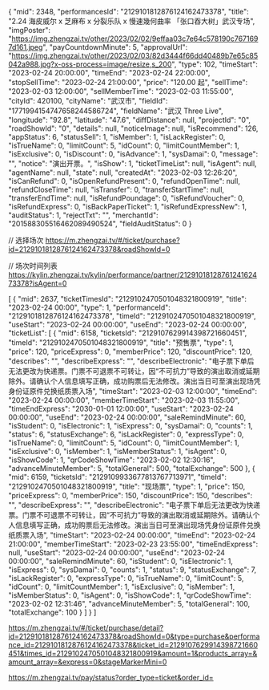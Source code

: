 {
"mid": 2348,
"performancesId": "2129101812876124162473378",
"title": "2.24 海皮威尔 x 芝麻布 x 分裂乐队 x 慢速幾何曲率 「张口吞大树」武汉专场",
"imgPoster": "https://img.zhengzai.tv/other/2023/02/02/9effaa03c7e64c578190c7671697d161.jpeg",
"payCountdownMinute": 5,
"approvalUrl": "https://img.zhengzai.tv/other/2023/02/03/82d3444f66dd40489b7e65c85042a988.jpg?x-oss-process=image/resize,s_200",
"type": 102,
"timeStart": "2023-02-24 20:00:00",
"timeEnd": "2023-02-24 22:00:00",
"stopSellTime": "2023-02-24 21:00:00",
"price": "120.00 起",
"sellTime": "2023-02-03 12:00:00",
"sellMemberTime": "2023-02-03 11:55:00",
"cityId": 420100,
"cityName": "武汉市",
"fieldId": "1771994154747658244586724",
"fieldName": "武汉 Three Live",
"longitude": "92.8",
"latitude": "47.6",
"diffDistance": null,
"projectId": "0",
"roadShowId": "0",
"details": null,
"noticeImage": null,
"isRecommend": 126,
"appStatus": 6,
"statusSell": 1,
"isMember": 1,
"isLackRegister": 0,
"isTrueName": 0,
"limitCount": 5,
"idCount": 0,
"limitCountMember": 1,
"isExclusive": 0,
"isDiscount": 0,
"isAdvance": 1,
"sysDamai": 0,
"message": "",
"notice": "演出开票。",
"isShow": 1,
"ticketTimeList": null,
"isAgent": null,
"agentName": null,
"state": null,
"createdAt": "2023-02-03 12:26:20",
"isCanRefund": 0,
"isOpenRefundPresent": 0,
"refundOpenTime": null,
"refundCloseTime": null,
"isTransfer": 0,
"transferStartTime": null,
"transferEndTime": null,
"isRefundPoundage": 0,
"isRefundVoucher": 0,
"isRefundExpress": 0,
"isBackPaperTicket": 1,
"isRefundExpressNew": 1,
"auditStatus": 1,
"rejectTxt": "",
"merchantId": "201588305516462089490524",
"fieldAuditStatus": 0
}

// 选择场次
https://m.zhengzai.tv/#/ticket/purchase?id=2129101812876124162473378&roadShowId=0

// 场次时间列表
https://kylin.zhengzai.tv/kylin/performance/partner/2129101812876124162473378?isAgent=0

[
{
"mid": 2637,
"ticketTimesId": "2129102470501048321800919",
"title": "2023-02-24 00:00",
"type": 1,
"performanceId": "2129101812876124162473378",
"timeId": "2129102470501048321800919",
"useStart": "2023-02-24 00:00:00",
"useEnd": "2023-02-24 00:00:00",
"ticketList": [
{
"mid": 6158,
"ticketsId": "2129107629914398721660451",
"timeId": "2129102470501048321800919",
"title": "预售票",
"type": 1,
"price": 120,
"priceExpress": 0,
"memberPrice": 120,
"discountPrice": 120,
"describes": "",
"describeExpress": "",
"describeElectronic": "电子票下单后无法更改为快递票。门票不可退票不可转让，因“不可抗力”导致的演出取消或延期除外。请确认个人信息填写正确，成功购票后无法修改。演出当日可至演出现场凭身份证原件兑换纸质票入场",
"timeStart": "2023-02-03 12:00:00",
"timeEnd": "2023-02-24 00:00:00",
"memberTimeStart": "2023-02-03 11:55:00",
"timeEndExpress": "2030-01-01 12:00:00",
"useStart": "2023-02-24 00:00:00",
"useEnd": "2023-02-24 00:00:00",
"saleRemindMinute": 60,
"isStudent": 0,
"isElectronic": 1,
"isExpress": 0,
"sysDamai": 0,
"counts": 1,
"status": 6,
"statusExchange": 6,
"isLackRegister": 0,
"expressType": 0,
"isTrueName": 0,
"limitCount": 5,
"idCount": 0,
"limitCountMember": 1,
"isExclusive": 0,
"isMember": 1,
"isMemberStatus": 1,
"isAgent": 0,
"isShowCode": 1,
"qrCodeShowTime": "2023-02-02 12:30:16",
"advanceMinuteMember": 5,
"totalGeneral": 500,
"totalExchange": 500
},
{
"mid": 6159,
"ticketsId": "2129109933677813767713971",
"timeId": "2129102470501048321800919",
"title": "现场票",
"type": 1,
"price": 150,
"priceExpress": 0,
"memberPrice": 150,
"discountPrice": 150,
"describes": "",
"describeExpress": "",
"describeElectronic": "电子票下单后无法更改为快递票。门票不可退票不可转让，因“不可抗力”导致的演出取消或延期除外。请确认个人信息填写正确，成功购票后无法修改。演出当日可至演出现场凭身份证原件兑换纸质票入场",
"timeStart": "2023-02-24 00:00:00",
"timeEnd": "2023-02-24 21:00:00",
"memberTimeStart": "2023-02-23 23:55:00",
"timeEndExpress": null,
"useStart": "2023-02-24 00:00:00",
"useEnd": "2023-02-24 00:00:00",
"saleRemindMinute": 60,
"isStudent": 0,
"isElectronic": 1,
"isExpress": 0,
"sysDamai": 0,
"counts": 1,
"status": 9,
"statusExchange": 7,
"isLackRegister": 0,
"expressType": 0,
"isTrueName": 0,
"limitCount": 5,
"idCount": 0,
"limitCountMember": 1,
"isExclusive": 0,
"isMember": 1,
"isMemberStatus": 0,
"isAgent": 0,
"isShowCode": 1,
"qrCodeShowTime": "2023-02-02 12:31:46",
"advanceMinuteMember": 5,
"totalGeneral": 100,
"totalExchange": 100
}
]
}
]

https://m.zhengzai.tv/#/ticket/purchase/detail?id=2129101812876124162473378&roadShowId=0&type=purchase&performance_id=2129101812876124162473378&ticket_id=2129107629914398721660451&times_id=2129102470501048321800919&amount=1&products_array=&amount_array=&express=0&stageMarkerMini=0

https://m.zhengzai.tv/pay/status?order_type=ticket&order_id=
